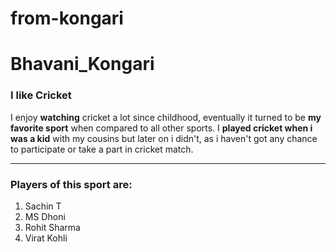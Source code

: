 # from-kongari

# Bhavani_Kongari
### I like Cricket

I enjoy **watching** cricket a lot since childhood, eventually it turned to be **my favorite sport** when compared to all other sports. I **played cricket when i was a kid** with my cousins but later on i didn't, as i haven't got any chance to participate or take a part in cricket match.

------------------

### Players of this sport are:
1. Sachin T
2. MS Dhoni
3. Rohit Sharma
4. Virat Kohli
